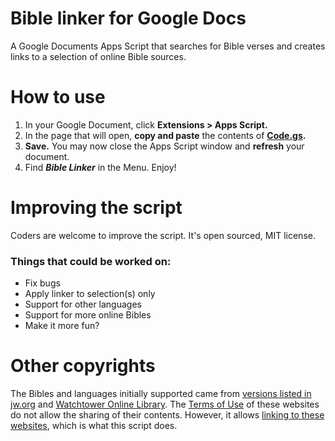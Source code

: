 # Bible linker for Google Docs
A Google Documents Apps Script that searches for Bible verses and creates links to a selection of online Bible sources.

# How to use
1. In your Google Document, click **Extensions > Apps Script.**
2. In the page that will open, **copy and paste** the contents of **[Code.gs](https://github.com/majal/bible-linker-google-docs/blob/main/Code.gs).**
3. **Save.** You may now close the Apps Script window and **refresh** your document.
4. Find **_Bible Linker_** in the Menu. Enjoy!

# Improving the script
Coders are welcome to improve the script. It's open sourced, MIT license.

### Things that could be worked on:
* Fix bugs
* Apply linker to selection(s) only
* Support for other languages
* Support for more online Bibles
* Make it more fun?

# Other copyrights
The Bibles and languages initially supported came from [versions listed in jw.org](https://www.jw.org/en/library/bible/) and [Watchtower Online Library](https://wol.jw.org/en/wol/binav/r1/lp-e). The [Terms of Use](https://www.jw.org/finder?prefer=content&wtlocale=E&docid=1011511) of these websites do not allow the sharing of their contents. However, it allows [linking to these websites](https://www.jw.org/finder?prefer=content&wtlocale=E&docid=1011511&par=21-23), which is what this script does.
